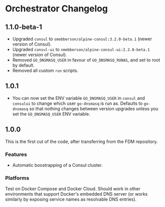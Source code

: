 # Orchestrator Changelog

## 1.1.0-beta-1

- Upgraded `consul` to `smebberson/alpine-consul:3.2.0-beta.1` (newer version of Consul).
- Upgraded `consul-ui` to `smebberson/alpine-consul-ui:2.2.0-beta.1` (newer version of Consul).
- Removed `GO_DNSMASQ_USER` in favour of `GO_DNSMASQ_RUNAS`, and set to root by default.
- Removed all custom `run` scripts.

## 1.0.1

- You can now set the ENV variable `GO_DNSMASQ_USER` in `consul` and `consului` to change which user `go-dnsmasq` is run as. Defaults to `go-dnsmasq` so that nothing changes between version upgrades unless you set the `GO_DNSMASQ_USER` ENV variable.

## 1.0.0

This is the first cut of the code, after transferring from the FDM repository.

### Features

- Automatic boostrapping of a Consul cluster.

### Platforms

Test on Docker Compose and Docker Cloud. Should work in other environments that support Docker's embedded DNS server (or works similarly by exposing service names as resolvable DNS entries).
